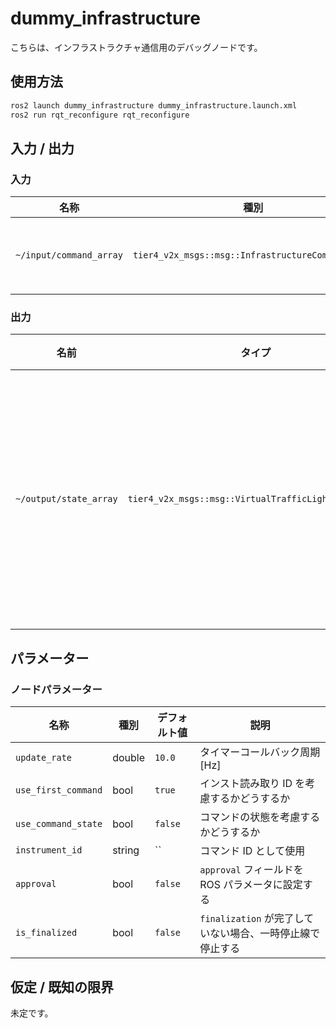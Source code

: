 # dummy_infrastructure

こちらは、インフラストラクチャ通信用のデバッグノードです。

## 使用方法

```sh
ros2 launch dummy_infrastructure dummy_infrastructure.launch.xml
ros2 run rqt_reconfigure rqt_reconfigure
```

## 入力 / 出力

### 入力

| 名称                    | 種別                                              | 説明                |
| ----------------------- | ------------------------------------------------- | ------------------- |
| `~/input/command_array` | `tier4_v2x_msgs::msg::InfrastructureCommandArray` | V2Xインフラコマンド |

### 出力

| 名前                   | タイプ                                               | 説明                               |
| ---------------------- | ---------------------------------------------------- | ---------------------------------- |
| `~/output/state_array` | `tier4_v2x_msgs::msg::VirtualTrafficLightStateArray` | バーチャルトラフィックライトアレイ |

## パラメーター

### ノードパラメーター

| 名称                | 種別   | デフォルト値 | 説明                                                      |
| ------------------- | ------ | ------------ | --------------------------------------------------------- |
| `update_rate`       | double | `10.0`       | タイマーコールバック周期 [Hz]                             |
| `use_first_command` | bool   | `true`       | インスト読み取り ID を考慮するかどうするか                |
| `use_command_state` | bool   | `false`      | コマンドの状態を考慮するかどうするか                      |
| `instrument_id`     | string | ``           | コマンド ID として使用                                    |
| `approval`          | bool   | `false`      | `approval` フィールドを ROS パラメータに設定する          |
| `is_finalized`      | bool   | `false`      | `finalization` が完了していない場合、一時停止線で停止する |

## 仮定 / 既知の限界

未定です。
